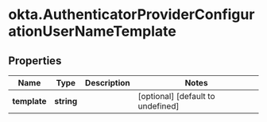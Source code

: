 # okta.AuthenticatorProviderConfigurationUserNameTemplate

## Properties

Name | Type | Description | Notes
------------ | ------------- | ------------- | -------------
**template** | **string** |  | [optional] [default to undefined]

